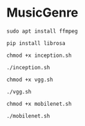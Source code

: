 # MusicGenre

`sudo apt install ffmpeg`

`pip install librosa`

`chmod +x inception.sh`

`./inception.sh`

`chmod +x vgg.sh`

`./vgg.sh`

`chmod +x mobilenet.sh`

`./mobilenet.sh`



